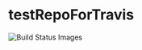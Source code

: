 # testRepoForTravis

<img src="https://travis-ci.org/SomeGoodDude/testRepoForTravis.svg" data-bindattr-858="858" title="Build Status Images">
